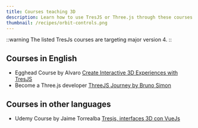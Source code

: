 ```yaml
---
title: Courses teaching 3D
description: Learn how to use TresJS or Three.js through these courses.
thumbnail: /recipes/orbit-controls.png
---
```


::warning
The listed TresJs courses are targeting major version 4.
::


## Courses in English 

- Egghead Course by Alvaro [Create Interactive 3D Experiences with TresJS](https://egghead.io/courses/create-interactive-3d-experiences-with-tresjs-004057c2)
- Become a Three.js developer [ThreeJS Journey by Bruno Simon](https://threejs-journey.com/?c=p3)

## Courses in other languages

- Udemy Course by Jaime Torrealba [Tresjs, interfaces 3D con VueJs](https://www.udemy.com/course/tresjs-interfaces-3d-con-vuejs/)
